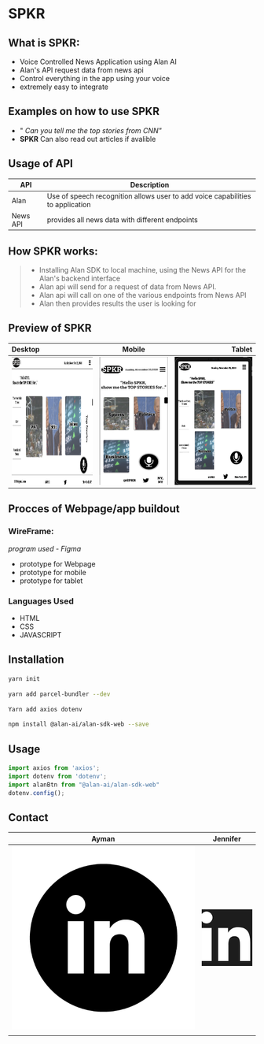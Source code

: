 # SPKR
## What is SPKR:
- Voice Controlled  News Application using Alan AI
- Alan's API request data from news api
- Control everything in the app using your voice
- extremely easy to integrate 

## Examples on how to use SPKR
- " *Can you tell me the top stories from CNN"*
- **SPKR** Can also read out articles if avalible 

## Usage of API
| API | Description |
| --- | --- |
| Alan| Use of speech recognition allows user to add voice capabilities to application|
| News API | provides all news data with different endpoints |
 
 

 
 
 ## How SPKR works:
 > - Installing Alan SDK to local machine, using the News API for the Alan's backend interface
 > - Alan api will send for a request of data from News API.
 > - Alan api will call on one of the various endpoints from News API 
 > - Alan then provides results the user is looking for
 
 ## Preview of SPKR
 
 | Desktop      | Mobile         |Tablet         |
| :---         |     :---:      |          ---: |
| <img width="260" height="260" src='./Images/1pagepic.png'/> | <img width="220" height="260" src='./Images/mobile2.png'/>   |  <img width="260" height="260" src='./Images/Tablet.png'/>   |


 ## Procces of Webpage/app buildout 
 
  ### WireFrame:
  *program used - Figma*
   - prototype for Webpage 
   - prototype for mobile 
   - prototype for tablet 
   
   ### Languages Used 
   - HTML 
   - CSS
   - JAVASCRIPT
   
## Installation
```zsh
yarn init
```
```zsh
yarn add parcel-bundler --dev
```
```zsh
Yarn add axios dotenv
```
```zsh
npm install @alan-ai/alan-sdk-web --save
```
## Usage
```javascript 
import axios from 'axios';
import dotenv from 'dotenv';
import alanBtn from "@alan-ai/alan-sdk-web"
dotenv.config();
```
 
## Contact






|   **Ayman**                                                                                                                                                        |  **Jennifer**                                                                                                                                                |
| ------------------------------------------------------------------------------------------------------------------------------------------------------------------------- | --------------------------------------------------------------------------------------------------------------------------------------------------------------- |
| [![LinkedIn](Images/alinkedIn2222.png)](https://www.linkedin.com/in/ayman-omer-b2429b1ab) |[![LinkedIn](Images/linkedin22.png)](https://www.linkedin.com/in/jennifer-smith-14a8361b7/)  |
|                                                                                                                                                                           |                                                                                                                                                                 |

